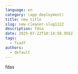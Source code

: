 ```yaml
---
language: en
category: (app-deployment)
title: new title
slug: new-cleaner-slug1122
description: fdsa
date: 2025-07-22T10:14:58.956Z
tags:
  - fsadf
authors:
  - default
---
```

fdas
